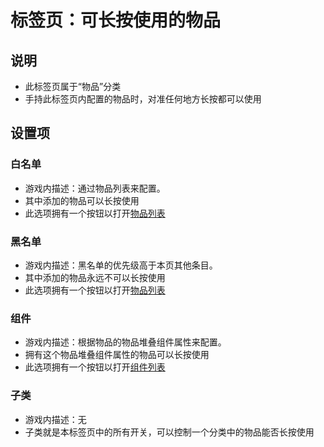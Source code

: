 # 标签页：可长按使用的物品

## 说明

- 此标签页属于“物品”分类
- 手持此标签页内配置的物品时，对准任何地方长按都可以使用

## 设置项

### 白名单

- 游戏内描述：通过物品列表来配置。
- 其中添加的物品可以长按使用
- 此选项拥有一个按钮以打开[物品列表](../../sub-pages/item-list)

### 黑名单

- 游戏内描述：黑名单的优先级高于本页其他条目。
- 其中添加的物品永远不可以长按使用
- 此选项拥有一个按钮以打开[物品列表](../../sub-pages/item-list)

### 组件

- 游戏内描述：根据物品的物品堆叠组件属性来配置。
- 拥有这个物品堆叠组件属性的物品可以长按使用
- 此选项拥有一个按钮以打开[组件列表](../../sub-pages/widget-list)

### 子类

- 游戏内描述：无
- 子类就是本标签页中的所有开关，可以控制一个分类中的物品能否长按使用
